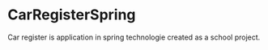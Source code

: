 # CarRegisterSpring

Car register is application in spring technologie created as a school project.
